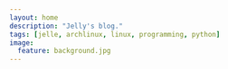 ```yaml
---
layout: home
description: "Jelly's blog."
tags: [jelle, archlinux, linux, programming, python]
image:
  feature: background.jpg
---
```

